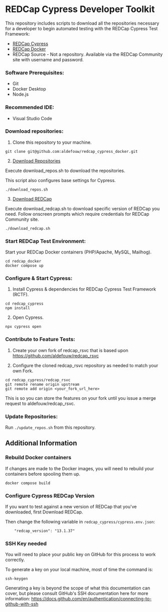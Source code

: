 # REDCap Cypress Developer Toolkit

This repository includes scripts to download all the repositories necessary for a developer to begin automated testing with the REDCap Cypress Test Framework: 
- [REDCap Cypress](https://github.com/aldefouw/redcap_cypress)
- [REDCap Docker](https://github.com/aldefouw/redcap_docker)
- REDCap Source - Not a repository. Available via the REDCap Community site with username and password.

### Software Prerequisites:
- Git
- Docker Desktop
- Node.js

### Recommended IDE:
- Visual Studio Code

### Download repositories:

1. Clone this repository to your machine.

```
git clone git@github.com:aldefouw/redcap_cypress_docker.git
```

2. [Download Repositories](#download-repositories) 

Execute download_repos.sh to download the repositories.  

This script also configures base settings for Cypress.

```
./download_repos.sh
```

3. [Download REDCap](#download-redcap) 

Execute download_redcap.sh to download specific version of REDCap you need.  Follow onscreen prompts which require credentials for REDCap Community site.

```
./download_redcap.sh
```   

### Start REDCap Test Environment:

Start your REDCap Docker containers (PHP/Apache, MySQL, Mailhog).  

```
cd redcap_docker
docker compose up
```
    
### Configure & Start Cypress:

1. Install Cypress & dependencies for REDCap Cypress Test Framework (RCTF).

```
cd redcap_cypress
npm install
```

2. Open Cypress.

```
npx cypress open
```

### Contribute to Feature Tests:

1. Create your own fork of redcap_rsvc that is based upon https://github.com/aldefouw/redcap_rsvc

2. Configure the cloned redcap_rsvc repository as needed to match your own Fork.

```
cd redcap_cypress/redcap_rsvc
git remote rename origin upstream
git remote add origin <your_fork_url_here>
```

This is so you can store the features on your fork until you issue a merge request to aldefouw/redcap_rsvc.

### Update Repositories:

Run `./update_repos.sh` from this repository.


## Additional Information

### Rebuild Docker containers

If changes are made to the Docker images, you will need to rebuild your containers before spooling them up.

```
docker compose build
```

### Configure Cypress REDCap Version

If you want to test against a new version of REDCap that you've downloaded, first <a id="#download-redcap">Download REDCap</a>.

Then change the following variable in `redcap_cypress/cypress.env.json`:

```
    "redcap_version": "13.1.37"
```


### SSH Key needed

You will need to place your public key on GitHub for this process to work correctly.

To generate a key on your local machine, most of time the command is:
```
ssh-keygen
```

Generating a key is beyond the scope of what this documentation can cover, but please consult GitHub's SSH documentation here for more information: 
https://docs.github.com/en/authentication/connecting-to-github-with-ssh
